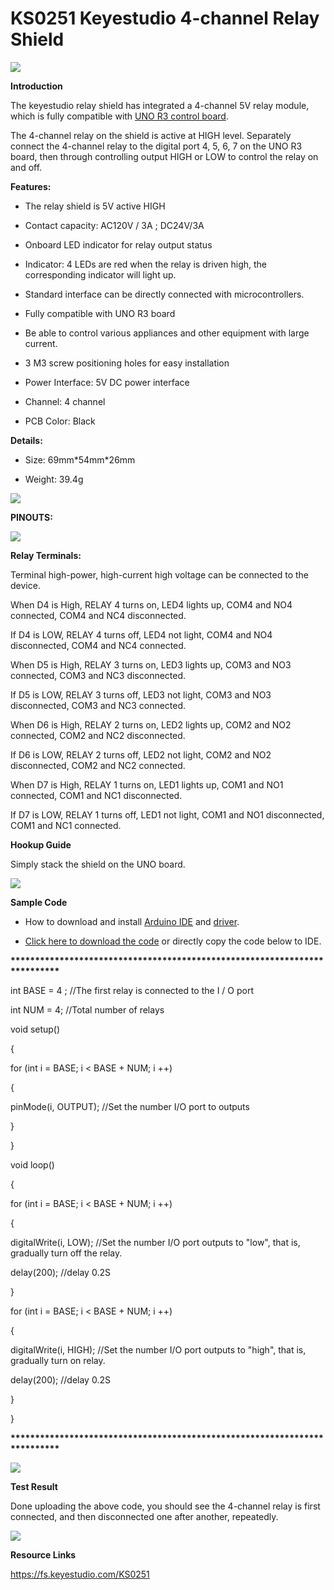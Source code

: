 # **KS0251 Keyestudio 4-channel Relay Shield**

**![](KS0251\media/1319d09cd310205c51a82b42792d5113.jpeg)**

**Introduction**

The keyestudio relay shield has integrated a 4-channel 5V relay module, which is
fully compatible with [UNO R3 control
board](http://wiki.keyestudio.com/index.php/Ks0001_keyestudio_UNO_R3_BOARD).

The 4-channel relay on the shield is active at HIGH level. Separately connect
the 4-channel relay to the digital port 4, 5, 6, 7 on the UNO R3 board, then
through controlling output HIGH or LOW to control the relay on and off.

**Features:**

-   The relay shield is 5V active HIGH

-   Contact capacity: AC120V / 3A ; DC24V/3A

-   Onboard LED indicator for relay output status

-   Indicator: 4 LEDs are red when the relay is driven high, the corresponding
    indicator will light up.

-   Standard interface can be directly connected with microcontrollers.

-   Fully compatible with UNO R3 board

-   Be able to control various appliances and other equipment with large
    current.

-   3 M3 screw positioning holes for easy installation

-   Power Interface: 5V DC power interface

-   Channel: 4 channel

-   PCB Color: Black

**Details:**

-   Size: 69mm\*54mm\*26mm

-   Weight: 39.4g

![](KS0251\media/b6c298db651e85cd25014323907260c2.jpeg)

**PINOUTS:**

![](KS0251\media/e9db6b4d133967c1f0431eb7fc0feab2.jpeg)

**Relay Terminals:**

Terminal high-power, high-current high voltage can be connected to the device.

When D4 is High, RELAY 4 turns on, LED4 lights up, COM4 and NO4 connected, COM4
and NC4 disconnected.

If D4 is LOW, RELAY 4 turns off, LED4 not light, COM4 and NO4 disconnected, COM4
and NC4 connected.

When D5 is High, RELAY 3 turns on, LED3 lights up, COM3 and NO3 connected, COM3
and NC3 disconnected.

If D5 is LOW, RELAY 3 turns off, LED3 not light, COM3 and NO3 disconnected, COM3
and NC3 connected.

When D6 is High, RELAY 2 turns on, LED2 lights up, COM2 and NO2 connected, COM2
and NC2 disconnected.

If D6 is LOW, RELAY 2 turns off, LED2 not light, COM2 and NO2 disconnected, COM2
and NC2 connected.

When D7 is High, RELAY 1 turns on, LED1 lights up, COM1 and NO1 connected, COM1
and NC1 disconnected.

If D7 is LOW, RELAY 1 turns off, LED1 not light, COM1 and NO1 disconnected, COM1
and NC1 connected.

**Hookup Guide**

Simply stack the shield on the UNO board.

![](KS0251\media/ba15055633a5733c0d6aef6064a30ae7.jpeg)

**Sample Code**

-   How to download and install [Arduino
    IDE](http://wiki.keyestudio.com/index.php/How_to_Download_Arduino_IDE) and
    [driver](http://wiki.keyestudio.com/index.php/How_to_Install_Arduino_Driver).

-   [Click here to download the
    code](https://drive.google.com/open?id=1CR31iSw5coJIWzdxIYO2381jesIuTm__) or
    directly copy the code below to IDE.

**\*\*\*\*\*\*\*\*\*\*\*\*\*\*\*\*\*\*\*\*\*\*\*\*\*\*\*\*\*\*\*\*\*\*\*\*\*\*\*\*\*\*\*\*\*\*\*\*\*\*\*\*\*\*\*\*\*\*\*\*\*\*\*\*\*\*\*\*\*\*\*\*\*\***

int BASE = 4 ; //The first relay is connected to the I / O port

int NUM = 4; //Total number of relays

void setup()

{

for (int i = BASE; i \< BASE + NUM; i ++)

{

pinMode(i, OUTPUT); //Set the number I/O port to outputs

}

}

void loop()

{

for (int i = BASE; i \< BASE + NUM; i ++)

{

digitalWrite(i, LOW); //Set the number I/O port outputs to "low", that is,
gradually turn off the relay.

delay(200); //delay 0.2S

}

for (int i = BASE; i \< BASE + NUM; i ++)

{

digitalWrite(i, HIGH); //Set the number I/O port outputs to "high", that is,
gradually turn on relay.

delay(200); //delay 0.2S

}

}

**\*\*\*\*\*\*\*\*\*\*\*\*\*\*\*\*\*\*\*\*\*\*\*\*\*\*\*\*\*\*\*\*\*\*\*\*\*\*\*\*\*\*\*\*\*\*\*\*\*\*\*\*\*\*\*\*\*\*\*\*\*\*\*\*\*\*\*\*\*\*\*\*\*\***

![](KS0251\media/14bba163fd0a54a69bc66974ca86241f.png)

**Test Result**

Done uploading the above code, you should see the 4-channel relay is first
connected, and then disconnected one after another, repeatedly.

![](KS0251\media/5970c3740f57ba11e5689181ec810b3c.jpeg)

**Resource Links**

<https://fs.keyestudio.com/KS0251>
